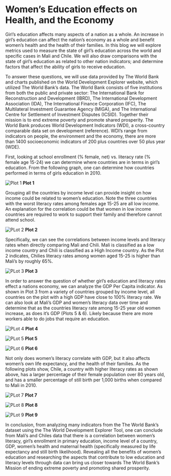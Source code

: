 # Women’s Education effects on Health, and the Economy 

Girl’s education affects many aspects of a nation as a whole. An increase in girl’s education can affect the nation’s economy as a whole and benefit women’s health and the health of their families. In this blog we will explore metrics used to measure the state of girl’s education across the world and specific cases in Mali and Chile. We will also draw comparisons with the state of girl’s education as related to other nation indicators; and determine factors that affect the ability of girls to receive education. 

To answer these questions, we will use data provided by The World Bank and charts published on the World Development Explorer website, which utilized The World Bank’s data. The World Bank consists of five institutions from both the public and private sector: The International Bank for Reconstruction and Development (IBRD), The International Development Association (IDA), The International Finance Corporation (IFC), The Multilateral Investment Guarantee Agency (MIGA), and The International Centre for Settlement of Investment Disputes (ICSID). Together their mission is to end extreme poverty and promote shared prosperity. The World Bank produces World Development Indicators (WDI), a cross-country comparable data set on development (reference). WDI’s range from indicators on people, the environment and the economy, there are more than 1400 socioeconomic indicators of 200 plus countries over 50 plus year (WDE).

First, looking at school enrollment (% female, net) vs. literacy rate (% female age 15-24) we can determine where countries are in terms in girl’s education. From the following graph, one can determine how countries performed in terms of girls education in 2010.

![Plot 1](https://raw.githubusercontent.com/cbarnes5/world_development_explorer/main/Charts/Plot%201.png)
**Plot 1**

Grouping all the countries by income level can provide insight on how income could be related to women’s education. Note the three countries with the worst literacy rates among females age 15-25 are all low income. An explanation for the correlation could be that women in low income countries are required to work to support their family and therefore cannot attend school. 

![PLot 2](https://raw.githubusercontent.com/cbarnes5/world_development_explorer/main/Charts/Plot%202.png)
**Plot 2**

Specifically, we can see the correlations between income levels and literacy rates when directly comparing Mali and Chili. Mali is classified as a low income country and Chili is classified as a High Income country. As the Plot 2 indicates, Chilies literacy rates among women aged 15-25 is higher than Mali’s by roughly 65%. 

![PLot 3](https://raw.githubusercontent.com/cbarnes5/world_development_explorer/main/Charts/Plot%203.png)
**Plot 3**

In order to answer the question of whether girl’s education and literacy rates effect a nations economy, we can analyze the GDP Per Capita indicator. As shown in Plot 3 from a variety of countries grouped by income level, all countries on the plot with a high GDP have close to 100% literacy rate. We can also look at Mali’s GDP and women’s literacy data over time and determine that as the countries literacy rate among 15-25 year old women increase, as does it’s GDP (Plots 5 & 6). Likely because there are more workers able to do jobs that require an education. 

![PLot 4](https://raw.githubusercontent.com/cbarnes5/world_development_explorer/main/Charts/Plot%204.png)
**Plot 4**

![PLot 5](https://raw.githubusercontent.com/cbarnes5/world_development_explorer/main/Charts/Plot%205.png)
**Plot 5**

![PLot 6](https://raw.githubusercontent.com/cbarnes5/world_development_explorer/main/Charts/Plot%206.png)
**Plot 6**

Not only does women’s literacy correlate with GDP, but it also affects women’s own life expectancy, and the health of their families. As the following plots show, Chile, a country with higher literacy rates as shown above, has a larger percentage of their female population over 80 years old, and has a smaller percentage of still birth per 1,000 births when compared to Mali in 2010. 

![PLot 7](https://raw.githubusercontent.com/cbarnes5/world_development_explorer/main/Charts/Plot%207.png)
**Plot 7**

![PLot 8](https://raw.githubusercontent.com/cbarnes5/world_development_explorer/main/Charts/Plot%208.png)
**Plot 8**

![PLot 9](https://raw.githubusercontent.com/cbarnes5/world_development_explorer/main/Charts/Plot%209.png)
**Plot 9**

In conclusion, from analyzing many indicators from the The World Bank’s dataset using the The World Development Explorer Tool, one can conclude from Mali’s and Chiles data that there is a correlation between women’s literacy, girl’s enrollment in primary education, income level of a country, GDP, women’s health and maternal health (specifically measured by life expectancy and still birth likelihood). Revealing all the benefits of women’s education and researching the aspects that contribute to low education and literacy levels through data can bring us closer towards The World Bank’s Mission of ending extreme poverty and promoting shared prosperity.  
